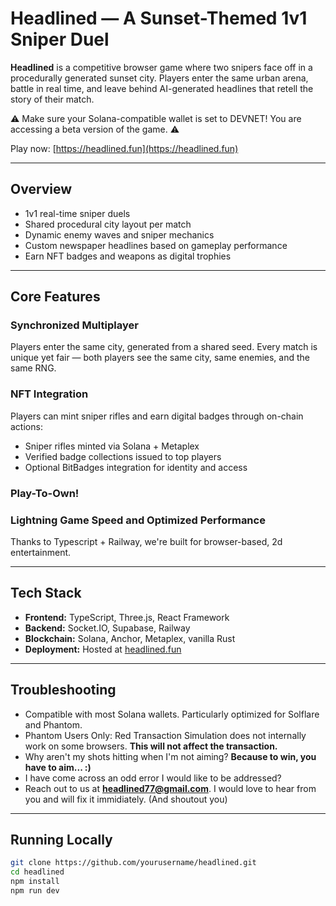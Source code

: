 # Headlined — A Sunset-Themed 1v1 Sniper Duel

**Headlined** is a competitive browser game where two snipers face off in a procedurally generated sunset city. Players enter the same urban arena, battle in real time, and leave behind AI-generated headlines that retell the story of their match.

⚠️ Make sure your Solana-compatible wallet is set to DEVNET! You are accessing a beta version of the game. ⚠️

Play now: [https://headlined.fun](https://headlined.fun)

---

## Overview

- 1v1 real-time sniper duels  
- Shared procedural city layout per match  
- Dynamic enemy waves and sniper mechanics  
- Custom newspaper headlines based on gameplay performance  
- Earn NFT badges and weapons as digital trophies  

---

## Core Features

### Synchronized Multiplayer
Players enter the same city, generated from a shared seed. Every match is unique yet fair — both players see the same city, same enemies, and the same RNG. 


### NFT Integration
Players can mint sniper rifles and earn digital badges through on-chain actions:
- Sniper rifles minted via Solana + Metaplex
- Verified badge collections issued to top players
- Optional BitBadges integration for identity and access

  
### Play-To-Own!

### Lightning Game Speed and Optimized Performance
Thanks to Typescript + Railway, we're built for browser-based, 2d entertainment.

---

## Tech Stack

- **Frontend:** TypeScript, Three.js, React Framework  
- **Backend:** Socket.IO, Supabase, Railway
- **Blockchain:** Solana, Anchor, Metaplex, vanilla Rust  
- **Deployment:** Hosted at [headlined.fun](https://headlined.fun)

---

## Troubleshooting

- Compatible with most Solana wallets. Particularly optimized for Solflare and Phantom.
- Phantom Users Only: Red Transaction Simulation does not internally work on some browsers. **This will not affect the transaction.**
- Why aren't my shots hitting when I'm not aiming? **Because to win, you have to aim... :)**
- I have come across an odd error I would like to be addressed?
- Reach out to us at **headlined77@gmail.com**. I would love to hear from you and will fix it immidiately. (And shoutout you)
---

## Running Locally

```bash
git clone https://github.com/yourusername/headlined.git
cd headlined
npm install
npm run dev
